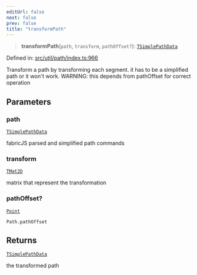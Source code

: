 ```yaml
---
editUrl: false
next: false
prev: false
title: "transformPath"
---
```


> **transformPath**(`path`, `transform`, `pathOffset?`): [`TSimplePathData`](/api/type-aliases/tsimplepathdata/)

Defined in: [src/util/path/index.ts:966](https://github.com/fabricjs/fabric.js/blob/fea1b29b7495d9634e300bd4bfa43de097745805/src/util/path/index.ts#L966)

Transform a path by transforming each segment.
it has to be a simplified path or it won't work.
WARNING: this depends from pathOffset for correct operation

## Parameters

### path

[`TSimplePathData`](/api/type-aliases/tsimplepathdata/)

fabricJS parsed and simplified path commands

### transform

[`TMat2D`](/api/type-aliases/tmat2d/)

matrix that represent the transformation

### pathOffset?

[`Point`](/api/classes/point/)

`Path.pathOffset`

## Returns

[`TSimplePathData`](/api/type-aliases/tsimplepathdata/)

the transformed path
